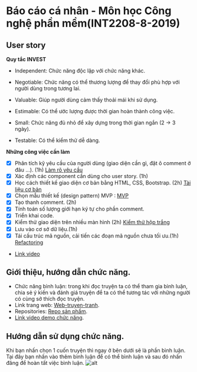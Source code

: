 # Báo cáo cá nhân - Môn học Công nghệ phần mềm(INT2208-8-2019)

## User story

**Quy tắc INVEST**

- Independent: Chức năng độc lập với chức năng khác.

- Negotiable: Chức năng có thể thương lượng để thay đổi phù hợp với người dùng trong tương lai.

- Valuable: Giúp người dùng cảm thấy thoải mái khi sử dụng.

- Estimable: Có thể ước lượng được thời gian hoàn thành công việc.

- Small: Chức năng đủ nhỏ để xây dựng trong thời gian ngắn (2 -> 3 ngày).

- Testable: Có thể kiểm thử dễ dàng.

**Những công việc cần làm**

- [x] Phân tích kỹ yêu cầu của người dùng (giao diện cần gì, đặt ô comment ở đâu ...). (1h)
       [Làm rõ yêu cầu](https://docs.google.com/document/d/1a4i_31R8WBUAnF91syr1FwBpKoAiTY6rEJt1xWjb74M/edit#heading=h.fvjpas4blmex)
- [x] Xác định các component cần dùng cho user story. (1h)
- [x] Học cách thiết kế giao diện cơ bản bằng HTML, CSS, Bootstrap. (2h)
       [Tài liệu cơ bản](https://www.w3schools.com)
- [x] Chọn mẫu thiết kế (design pattern) MVP : [MVP](https://docs.google.com/document/d/1a4i_31R8WBUAnF91syr1FwBpKoAiTY6rEJt1xWjb74M/edit#heading=h.pkfkm4eut27p)
- [x] Tạo thanh comment. (2h)
- [x] Tính toán số lượng giới hạn ký tự cho phần comment.
- [x] Triển khai code. 
- [x] Kiểm thử giao diện trên nhiều màn hình (2h)
       [Kiểm thử hộp trắng](https://docs.google.com/document/d/1a4i_31R8WBUAnF91syr1FwBpKoAiTY6rEJt1xWjb74M/edit?fbclid=IwAR2RKT8WWnwXfrP30tY3u2ylD1AWJlfZV5B1npknln1boppF-TUEkdcFl98#heading=h.ryzy80x4sqk1)
- [x] Lưu vào cơ sở dữ liệu.(1h)
- [x] Tái cấu trúc mã nguồn, cải tiến các đoạn mã nguồn chưa tối ưu.(1h)
       [Refactoring](https://docs.google.com/document/d/1a4i_31R8WBUAnF91syr1FwBpKoAiTY6rEJt1xWjb74M/edit?fbclid=IwAR2RKT8WWnwXfrP30tY3u2ylD1AWJlfZV5B1npknln1boppF-TUEkdcFl98#heading=h.bxti8dsihgwm)

- [Link video](https://www.youtube.com/watch?v=cQyWsZ6cyDQ&feature=youtu.be)

## Giới thiệu, hướng dẫn chức năng.
- Chức năng bình luận: trong khi đọc truyện ta có thể tham gia bình luận, chia sẻ ý kiến và đánh giá truyện để ta có thể tương tác với những người có cùng sở thích đọc truyện.
 - Link trang web: [Web-truyen-tranh](https://afternoon-gorge-98922.herokuapp.com/).
 - Repositories: [Repo sản phẩm](https://github.com/phamhung99/Website-truyen-tranh).
 - [Link video demo chức năng](https://www.youtube.com/watch?v=cQyWsZ6cyDQ&feature=youtu.be).
 
 ## Hướng dẫn sử dụng chức năng.
  Khi bạn nhấn chọn 1 cuốn truyện thì ngay ở bên dưới sẽ là phần bình luận. 
  Tại đây bạn nhấn vào thêm bình luận để có thể bình luận và sau đó nhấn đăng để hoàn tất việc bình luận.
  ![alt](https://github.com/SkyHunter666/SoftwareEngineering-2019/blob/master/Comment.png)
  
